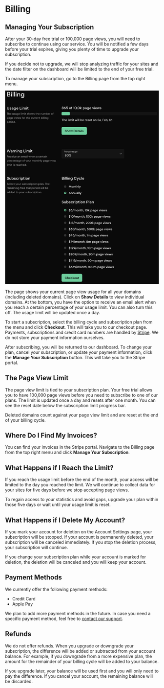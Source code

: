 # Billing

## Managing Your Subscription

After your 30-day free trial or 100,000 page views, you will need to subscribe to continue using our service. You will be notified a few days before your trial expires, giving you plenty of time to upgrade your subscription.

If you decide not to upgrade, we will stop analyzing traffic for your sites and the date filter on the dashboard will be limited to the end of your free trial.

To manage your subscription, go to the Billing page from the top right menu.

![Manage Your Subscription](static/billing.png)

The page shows your current page view usage for all your domains (including deleted domains). Click on **Show Details** to view individual domains. At the bottom, you have the option to receive an email alert when you reach a certain percentage of your usage limit. You can also turn this off. The usage limit will be updated once a day.

To start a subscription, select the billing cycle and subscription plan from the menu and click **Checkout**. This will take you to our checkout page. Payments, subscriptions and credit card numbers are handled by [Stripe](https://stripe.com/). We do not store your payment information ourselves.

After subscribing, you will be returned to our dashboard. To change your plan, cancel your subscription, or update your payment information, click the **Manage Your Subscription** button. This will take you to the Stripe portal.

## The Page View Limit

The page view limit is tied to your subscription plan. Your free trial allows you to have 100,000 page views before you need to subscribe to one of our plans. The limit is updated once a day and resets after one month. You can see the reset date below the subscription limit progress bar.

Deleted domains count against your page view limit and are reset at the end of your billing cycle.

## Where Do I Find My Invoices?

You can find your invoices in the Stripe portal. Navigate to the Billing page from the top right menu and click **Manage Your Subscription**.

## What Happens if I Reach the Limit?

If you reach the usage limit before the end of the month, your access will be limited to the day you reached the limit. We will continue to collect data for your sites for five days before we stop accepting page views.

To regain access to your statistics and avoid gaps, upgrade your plan within those five days or wait until your usage limit is reset.

## What Happens if I Delete My Account?

If you mark your account for deletion on the Account Settings page, your subscription will be stopped. If your account is permanently deleted, your subscription will be canceled immediately. If you stop the deletion process, your subscription will continue.

If you change your subscription plan while your account is marked for deletion, the deletion will be canceled and you will keep your account.

## Payment Methods

We currently offer the following payment methods:

* Credit Card
* Apple Pay

We plan to add more payment methods in the future. In case you need a specific payment method, feel free to [contact our support](mailto:support@pirsch.io).

## Refunds

We do not offer refunds. When you upgrade or downgrade your subscription, the difference will be added or subtracted from your account balance. For example, if you downgrade from a more expensive plan, the amount for the remainder of your billing cycle will be added to your balance.

If you upgrade later, your balance will be used first and you will only need to pay the difference. If you cancel your account, the remaining balance will be discarded.